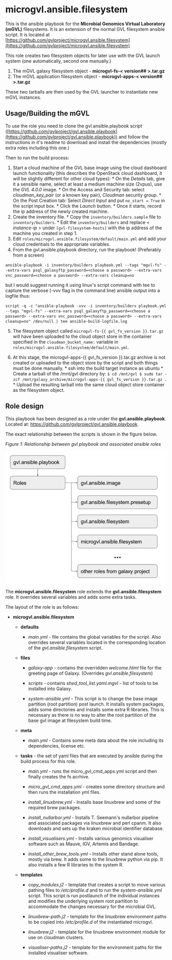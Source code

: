 # microgvl.ansible.filesystem

This is the ansible playbook for the **Microbial Genomics Virtual Laboratory (mGVL)** filesystems. It is an extension of the normal GVL filesystem ansible script. It is located at [https://github.com/gvlproject/microgvl.ansible.filesystem](https://github.com/gvlproject/microgvl.ansible.filesystem)

This role creates two filesystem objects for later use with the GVL launch system (one automatically, second one manually.)

1. The mGVL galaxy filesystem object - **microgvl-fs-< version## >.tar.gz**
2. The mGVL application filesystem object - **microgvl-apps-< version## >.tar.gz**

These two tarballs are then used by the GVL launcher to instantiate new mGVL instances.

## Usage/Building the mGVL

To use the role you need to clone the gvl.ansible.playbook script ([https://github.com/gvlproject/gvl.ansible.playbook](https://github.com/gvlproject/gvl.ansible.playbook)) and follow the instructions in it's readme to download and install the dependencies (mostly extra roles including this one.)

Then to run the build process:

  1. Start a cloud machine of the GVL base image using the cloud dashboard launch functionality (this describes the OpenStack cloud dashboard, it will be slightly different for other cloud types):
    * On the *Details* tab, give it a sensible name, select at least a medium machine size (2vpus), use the *GVL 4.0.0* image.
    * On the Access and Security tab: select *cloudman_key_pair* (or a known key pair), *Cloudman* security group.
    * On the Post Creation tab: Select *Direct Input* and put `no_start = True` in the script input box.
    * Click the *Launch* button.
    * Once it starts, record the ip address of the newly created machine.
  2. Create the inventory file.
    * Copy the `inventory/builders.sample` file to `inventory/builders`.
    * Edit the `inventory/builders` and replace *< instance-ip >* under `[gvl-filesystem-hosts]` with the ip address of the machine you created in step 1.
  3. Edit `roles/microgvl.ansible.filesystem/default/main.yml` and add your cloud credentials to the appropriate variables.
  4. From the gvl.ansible.playbook directory, run the playbook! (Preferably from a screen)

  ```
  ansible-playbook -i inventory/builders playbook.yml --tags "mgvl-fs" --extra-vars psql_galaxyftp_password=<choose a password> --extra-vars vnc_password=<choose a password> --extra-vars cleanup=no
  ```

  but I would suggest running it using linux's script command with tee to capture the verbose (-vvv flag in the command line) ansible output into a logfile thus:

  ```
script -q -c "ansible-playbook -vvv -i inventory/builders playbook.yml --tags "mgvl-fs" --extra-vars psql_galaxyftp_password=<choose a password> --extra-vars vnc_password=<choose a password> --extra-vars cleanup=no" /dev/null | tee ansible-build-logfile.log
  ```

  5. The filesystem object called `microgvl-fs-{{ gvl_fs_version }}.tar.gz` will have been uploaded to the cloud object store in the container specified in the `cloudman_bucket_name:` variable in `roles/microgvl.ansible.filesystem/default/main.yml`.

  6. At this stage, the microgvl-apps-{{ gvl_fs_version }}.tar.gz archive is not created or uploaded to the object store by the script and both things must be done manually.
    * ssh into the build target instance as ubuntu
    * Create a tarball of the /mnt/gvl directory by:
    ```
    $ cd /mnt/gvl
    $ sudo tar -zcf /mnt/galaxy_archive/microgvl-apps-{{ gvl_fs_version }}.tar.gz .
    ```
    * Upload the resulting tarball into the same cloud object store container as the filesystem object.

## Role design

This playbook has been designed as a role under the **gvl.ansible.playbook**. Located at: https://github.com/gvlproject/gvl.ansible.playbook.

The exact relationship between the scripts is shown in the figure below.

*Figure 1: Relationship between gvl playbook and associated ansible roles*

![roles](gvl_ansible_roles_structure.png)

The **microgvl.ansible.filesystem** role extends the **gvl.ansible.filesystem** role. It overrides several variables and adds some extra tasks.

The layout of the role is as follows:

* **microgvl.ansible.filesystem**

  * **defaults**

    * *main.yml* - file contains the global variables for the script. Also overrides several variables located in the corresponding location of the *gvl.ansible.filesystem* script.

  * **files**

    * *galaxy-app* - contains the overridden *welcome.html* file for the greeting page of Galaxy. (Overrides *gvl.ansible.filesystem*)

    * *scripts* - contains *shed_tool_list.yaml.mgvl* - list of tools to be installed into Galaxy.

    * *system-ansible.yml* - This script is to change the base image partition (root partition) post launch. It installs system packages, adds some directories and installs some extra R libraries. This is necessary as there is no way to alter the root partition of the base gvl image at filesystem build time.

  * **meta**

    * *main.yml* - Contains some meta data about the role including its dependencies, license etc.

  * **tasks** - the set of yaml files that are executed by ansible during the build process for this role.

    * *main.yml* - runs the micro_gvl_cmd_apps.yml script and then finally creates the fs acrhive.

    * *micro_gvl_cmd_apps.yml* - creates some directory structure and then runs the installation yml files.

    * *install_linuxbrew.yml* - Installs base linuxbrew and some of the required brew packages.

    * *install_nullarbor.yml* - Installs T. Seemann's nullarbor pipeline and associated packages via linuxbrew and perl cpanm. It also downloads and sets up the kraken microbial identifier database.

    * *install_visualisers.yml* - Installs various genomics visualiser software such as Mauve, IGV, Artemis and Bandage.

    * *install_other_brew_tools.yml* - Installs other stand alone tools, mostly via brew. It adds some to the linuxbrew python via pip. It also installs a few R libraries to the system R.

  * **templates**

    * *copy_modules.j2* - template that creates a script to move various pathing files to */etc/profile.d* and to run the *system-ansible.yml* script. This script is run postlaunch of the individual instances and modifies the underlying system root partition to accommodate the changes necessary for the microbial GVL.

    * *linuxbrew-path.j2* - template for the linuxbrew environment paths to be copied into */etc/profile.d* of the instantiated microgvl.

    * *linuxbrew.j2* - template for the linuxbrew environment module for use on cloudman clusters.

    * *visualiser-paths.j2* - template for the environment paths for the installed visualiser software.
